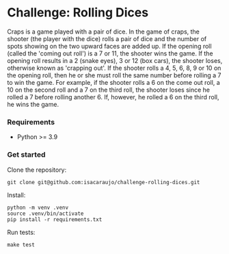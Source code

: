 # Challenge: Rolling Dices

Craps is a game played with a pair of dice. In the game of craps, the shooter (the player with the dice) rolls a pair of dice and the number of spots showing on the two upward faces are added up. If the opening roll (called the 'coming out roll') is a 7 or 11, the shooter wins the game. If the opening roll results in a 2 (snake eyes), 3 or 12 (box cars), the shooter loses, otherwise known as 'crapping out'. If the shooter rolls a 4, 5, 6, 8, 9 or 10 on the opening roll, then he or she must roll the same number before rolling a 7 to win the game. For example, if the shooter rolls a 6 on the come out roll, a 10 on the second roll and a 7 on the third roll, the shooter loses since he rolled a 7 before rolling another 6. If, however, he rolled a 6 on the third roll, he wins the game.

### Requirements

- Python >= 3.9

### Get started

Clone the repository:

    git clone git@github.com:isacaraujo/challenge-rolling-dices.git

Install:

    python -m venv .venv
	source .venv/bin/activate
	pip install -r requirements.txt

Run tests:

    make test
